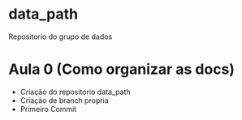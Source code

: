 # data_path
Repositorio do grupo de dados

# Aula 0 (Como organizar as docs)

- Criação do repositorio data_path
- Criação de branch propria
- Primeiro Commit
